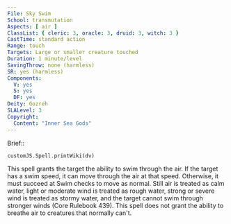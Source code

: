 ```yaml
---
File: Sky Swim
School: transmutation
Aspects: [ air ]
ClassList: { cleric: 3, oracle: 3, druid: 3, witch: 3 }
CastTime: standard action
Range: touch
Targets: Large or smaller creature touched
Duration: 1 minute/level
SavingThrow: none (harmless)
SR: yes (harmless)
Components:
  V: yes
  S: yes
  DF: yes
Deity: Gozreh
SLALevel: 3
Copyright:
  Content: "Inner Sea Gods"
---
```

Brief:: 

```dataviewjs
customJS.Spell.printWiki(dv)
```

This spell grants the target the ability to swim through the air.  If the target has a swim speed, it can move through the air at that speed. Otherwise, it must succeed at Swim checks to move as normal. Still air is treated as calm water, light or moderate wind is treated as rough water, strong or severe wind is treated as stormy water, and the target cannot swim through stronger winds (Core Rulebook 439). This spell does not grant the ability to breathe air to creatures that normally can't.
